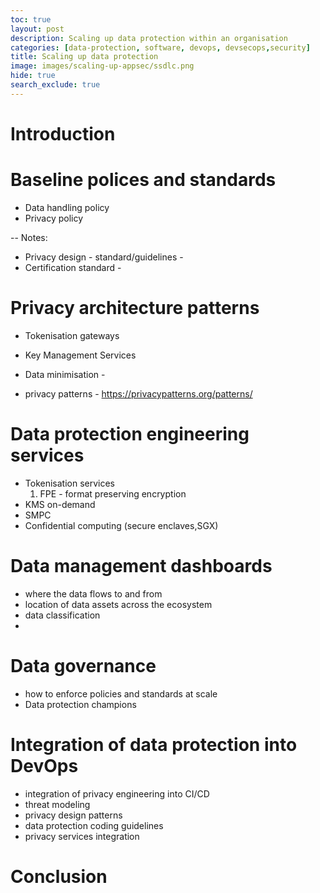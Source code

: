 ```yaml
---
toc: true
layout: post
description: Scaling up data protection within an organisation
categories: [data-protection, software, devops, devsecops,security]
title: Scaling up data protection
image: images/scaling-up-appsec/ssdlc.png
hide: true
search_exclude: true
---
```


# Introduction

# Baseline polices and standards
- Data handling policy
- Privacy policy

-- Notes:
- Privacy design - standard/guidelines - 
- Certification standard - 

# Privacy architecture patterns
- Tokenisation gateways
- Key Management Services
- Data minimisation - 

- privacy patterns - https://privacypatterns.org/patterns/ 


# Data protection engineering services
- Tokenisation services
    1. FPE - format preserving encryption
- KMS on-demand
- SMPC 
- Confidential computing (secure enclaves,SGX)

# Data management dashboards
- where the data flows to and from
- location of data assets across the ecosystem
- data classification 
- 

# Data governance
- how to enforce policies and standards at scale
- Data protection champions 

# Integration of data protection into DevOps
- integration of privacy engineering into CI/CD 
- threat modeling
- privacy design patterns
- data protection coding guidelines 
- privacy services integration 

# Conclusion
